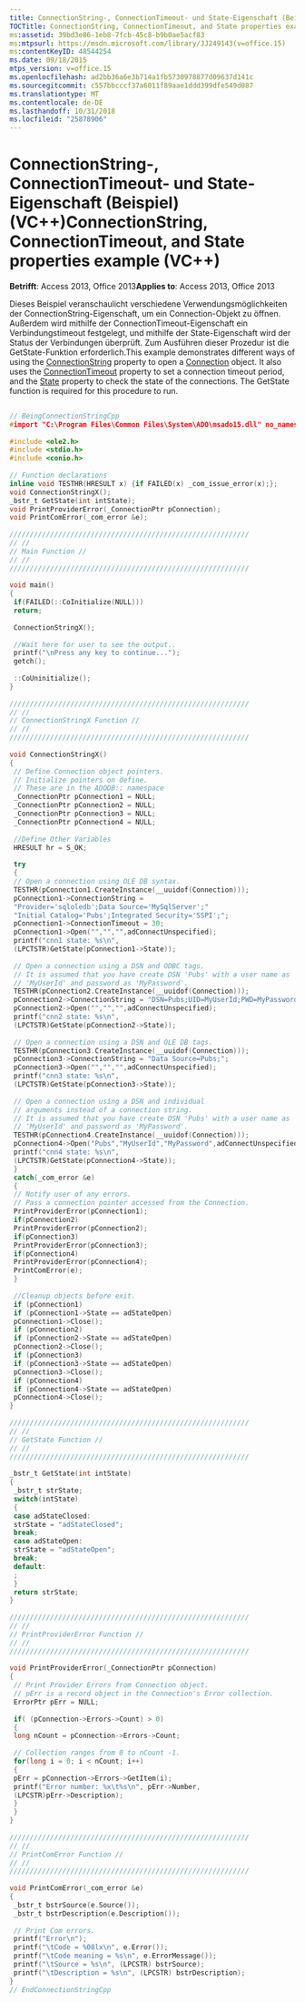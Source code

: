 ```yaml
---
title: ConnectionString-, ConnectionTimeout- und State-Eigenschaft (Beispiel) (VC++)
TOCTitle: ConnectionString, ConnectionTimeout, and State properties example (VC++)
ms:assetid: 39bd3e86-1eb8-7fcb-45c8-b9b0ae5acf83
ms:mtpsurl: https://msdn.microsoft.com/library/JJ249143(v=office.15)
ms:contentKeyID: 48544254
ms.date: 09/18/2015
mtps_version: v=office.15
ms.openlocfilehash: ad2bb36a6e3b714a1fb5730978877d09637d141c
ms.sourcegitcommit: c557bbcccf37a6011f89aae1ddd399dfe549d087
ms.translationtype: MT
ms.contentlocale: de-DE
ms.lasthandoff: 10/31/2018
ms.locfileid: "25878906"
---
```

# <a name="connectionstring-connectiontimeout-and-state-properties-example-vc"></a><span data-ttu-id="7c1d6-102">ConnectionString-, ConnectionTimeout- und State-Eigenschaft (Beispiel) (VC++)</span><span class="sxs-lookup"><span data-stu-id="7c1d6-102">ConnectionString, ConnectionTimeout, and State properties example (VC++)</span></span>


<span data-ttu-id="7c1d6-103">**Betrifft**: Access 2013, Office 2013</span><span class="sxs-lookup"><span data-stu-id="7c1d6-103">**Applies to**: Access 2013, Office 2013</span></span>

<span data-ttu-id="7c1d6-p101">Dieses Beispiel veranschaulicht verschiedene Verwendungsmöglichkeiten der ConnectionString-Eigenschaft, um ein Connection-Objekt zu öffnen. Außerdem wird mithilfe der ConnectionTimeout-Eigenschaft ein Verbindungstimeout festgelegt, und mithilfe der State-Eigenschaft wird der Status der Verbindungen überprüft. Zum Ausführen dieser Prozedur ist die GetState-Funktion erforderlich.</span><span class="sxs-lookup"><span data-stu-id="7c1d6-p101">This example demonstrates different ways of using the [ConnectionString](connectionstring-property-ado.md) property to open a [Connection](connection-object-ado.md) object. It also uses the [ConnectionTimeout](connectiontimeout-property-ado.md) property to set a connection timeout period, and the [State](state-property-ado.md) property to check the state of the connections. The GetState function is required for this procedure to run.</span></span>

```cpp 
 
// BeingConnectionStringCpp 
#import "C:\Program Files\Common Files\System\ADO\msado15.dll" no_namespace rename("EOF", "EndOfFile") 
 
#include <ole2.h> 
#include <stdio.h> 
#include <conio.h> 
 
// Function declarations 
inline void TESTHR(HRESULT x) {if FAILED(x) _com_issue_error(x);}; 
void ConnectionStringX(); 
_bstr_t GetState(int intState); 
void PrintProviderError(_ConnectionPtr pConnection); 
void PrintComError(_com_error &e); 
 
/////////////////////////////////////////////////////////// 
// // 
// Main Function // 
// // 
/////////////////////////////////////////////////////////// 
 
void main() 
{ 
 if(FAILED(::CoInitialize(NULL))) 
 return; 
 
 ConnectionStringX(); 
 
 //Wait here for user to see the output.. 
 printf("\nPress any key to continue..."); 
 getch(); 
 
 ::CoUninitialize(); 
} 
 
/////////////////////////////////////////////////////////// 
// // 
// ConnectionStringX Function // 
// // 
/////////////////////////////////////////////////////////// 
 
void ConnectionStringX() 
{ 
 // Define Connection object pointers. 
 // Initialize pointers on define. 
 // These are in the ADODB:: namespace 
 _ConnectionPtr pConnection1 = NULL; 
 _ConnectionPtr pConnection2 = NULL; 
 _ConnectionPtr pConnection3 = NULL; 
 _ConnectionPtr pConnection4 = NULL; 
 
 //Define Other Variables 
 HRESULT hr = S_OK; 
 
 try 
 { 
 // Open a connection using OLE DB syntax. 
 TESTHR(pConnection1.CreateInstance(__uuidof(Connection))); 
 pConnection1->ConnectionString = 
 "Provider='sqloledb';Data Source='MySqlServer';" 
 "Initial Catalog='Pubs';Integrated Security='SSPI';"; 
 pConnection1->ConnectionTimeout = 30; 
 pConnection1->Open("","","",adConnectUnspecified); 
 printf("cnn1 state: %s\n", 
 (LPCTSTR)GetState(pConnection1->State)); 
 
 // Open a connection using a DSN and ODBC tags. 
 // It is assumed that you have create DSN 'Pubs' with a user name as 
 // 'MyUserId' and password as 'MyPassword'. 
 TESTHR(pConnection2.CreateInstance(__uuidof(Connection))); 
 pConnection2->ConnectionString = "DSN=Pubs;UID=MyUserId;PWD=MyPassword;"; 
 pConnection2->Open("","","",adConnectUnspecified); 
 printf("cnn2 state: %s\n", 
 (LPCTSTR)GetState(pConnection2->State)); 
 
 // Open a connection using a DSN and OLE DB tags. 
 TESTHR(pConnection3.CreateInstance(__uuidof(Connection))); 
 pConnection3->ConnectionString = "Data Source=Pubs;"; 
 pConnection3->Open("","","",adConnectUnspecified); 
 printf("cnn3 state: %s\n", 
 (LPCTSTR)GetState(pConnection3->State)); 
 
 // Open a connection using a DSN and individual 
 // arguments instead of a connection string. 
 // It is assumed that you have create DSN 'Pubs' with a user name as 
 // 'MyUserId' and password as 'MyPassword'. 
 TESTHR(pConnection4.CreateInstance(__uuidof(Connection))); 
 pConnection4->Open("Pubs","MyUserId","MyPassword",adConnectUnspecified); 
 printf("cnn4 state: %s\n", 
 (LPCTSTR)GetState(pConnection4->State)); 
 } 
 catch(_com_error &e) 
 { 
 // Notify user of any errors. 
 // Pass a connection pointer accessed from the Connection. 
 PrintProviderError(pConnection1); 
 if(pConnection2) 
 PrintProviderError(pConnection2); 
 if(pConnection3) 
 PrintProviderError(pConnection3); 
 if(pConnection4) 
 PrintProviderError(pConnection4); 
 PrintComError(e); 
 } 
 
 //Cleanup objects before exit. 
 if (pConnection1) 
 if (pConnection1->State == adStateOpen) 
 pConnection1->Close(); 
 if (pConnection2) 
 if (pConnection2->State == adStateOpen) 
 pConnection2->Close(); 
 if (pConnection3) 
 if (pConnection3->State == adStateOpen) 
 pConnection3->Close(); 
 if (pConnection4) 
 if (pConnection4->State == adStateOpen) 
 pConnection4->Close(); 
} 
 
/////////////////////////////////////////////////////////// 
// // 
// GetState Function // 
// // 
/////////////////////////////////////////////////////////// 
 
_bstr_t GetState(int intState) 
{ 
 _bstr_t strState; 
 switch(intState) 
 { 
 case adStateClosed: 
 strState = "adStateClosed"; 
 break; 
 case adStateOpen: 
 strState = "adStateOpen"; 
 break; 
 default: 
 ; 
 } 
 return strState; 
} 
 
/////////////////////////////////////////////////////////// 
// // 
// PrintProviderError Function // 
// // 
/////////////////////////////////////////////////////////// 
 
void PrintProviderError(_ConnectionPtr pConnection) 
{ 
 // Print Provider Errors from Connection object. 
 // pErr is a record object in the Connection's Error collection. 
 ErrorPtr pErr = NULL; 
 
 if( (pConnection->Errors->Count) > 0) 
 { 
 long nCount = pConnection->Errors->Count; 
 
 // Collection ranges from 0 to nCount -1. 
 for(long i = 0; i < nCount; i++) 
 { 
 pErr = pConnection->Errors->GetItem(i); 
 printf("Error number: %x\t%s\n", pErr->Number, 
 (LPCSTR)pErr->Description); 
 } 
 } 
} 
 
/////////////////////////////////////////////////////////// 
// // 
// PrintComError Function // 
// // 
/////////////////////////////////////////////////////////// 
 
void PrintComError(_com_error &e) 
{ 
 _bstr_t bstrSource(e.Source()); 
 _bstr_t bstrDescription(e.Description()); 
 
 // Print Com errors. 
 printf("Error\n"); 
 printf("\tCode = %08lx\n", e.Error()); 
 printf("\tCode meaning = %s\n", e.ErrorMessage()); 
 printf("\tSource = %s\n", (LPCSTR) bstrSource); 
 printf("\tDescription = %s\n", (LPCSTR) bstrDescription); 
} 
// EndConnectionStringCpp 
```

